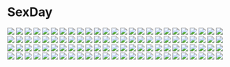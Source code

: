 # SexDay
![](https://konachan.com/image/15bb8ef0b376391904e10c65dab1c4fc/Konachan.com%20-%20255314%20aqua_eyes%20black_hair%20blush%20glasses%20kazeno%20long_hair%20original%20school_uniform%20skirt%20tie%20translation_request%20undressing%20white.jpg)
![](https://konachan.com/image/8da9cb8a23319ff2499bb2017e546511/Konachan.com%20-%20269112%20barefoot%20black_hair%20book%20computer%20dualscreen%20ibara_dance%20long_hair%20original%20paper%20peppa_pig%20shade%20short_hair%20twintails.jpg)
![](https://konachan.com/image/0885640ff2bf825c3724bbe13bdb195c/Konachan.com%20-%2023104%20.hack__%20.hack__legend_of_the_twilight%20kunisaki_rena%20kunisaki_shugo.jpg)
![](https://konachan.com/image/29cee47b3bdf5f4623d18c32e0d4404d/Konachan.com%20-%20204944%20anthropomorphism%20ass%20breasts%20gloves%20hino_katsuhiko%20kantai_collection%20mutsu_%28kancolle%29%20panties%20short_hair%20skintight%20underwear%20wink.jpg)
![](https://konachan.com/jpeg/48fc236b2eb60154cbbd22c6d8dca614/Konachan.com%20-%20299913%20breasts%20cameltoe%20long_hair%20massan%20nipples%20original%20panties%20thighhighs%20underwear.jpg)
![](https://konachan.com/jpeg/03adcefff8c0652797b6fa9c03838397/Konachan.com%20-%2096633%20anekano%20barefoot%20bed%20breasts%20censored%20chococo%20game_cg%20moo_%28umineko%29%20nipples%20noyama_kaede%20noyama_sakura%20noyama_tsubaki%20nude%20penis%20pussy%20sex.jpg)
![](https://konachan.com/jpeg/d26efa151970e766fdc9cafbc0ceff53/Konachan.com%20-%20199633%202girls%20akaiyou%20anthropomorphism%20black_hair%20breast_grab%20goth-loli%20headdress%20horns%20lolita_fashion%20long_hair%20red_eyes%20seaport_hime%20white_hair.jpg)
![](https://konachan.com/image/3e4b2667e784b6c806553d84385b5013/Konachan.com%20-%2093952%20book%20brown_eyes%20drink%20flowers%20hat%20instrument%20long_hair%20mage%20patchouli_knowledge%20piano%20pink_hair%20ribbons%20thighhighs%20touhou.jpg)
![](https://konachan.com/jpeg/4a12394d1f5b267dbb73447509caeb5f/Konachan.com%20-%2029103%20bikini%20brown_eyes%20brown_hair%20glasses%20swimsuit%20tagme.jpg)
![](https://konachan.com/jpeg/f852b19054b111073aaaa5f154d7a045/Konachan.com%20-%20274844%20ass%20bikini%20blonde_hair%20fang%20hat%20mojarin_%28kihara_mojarin%29%20original%20pink%20pink_eyes%20popsicle%20short_hair%20signed%20swimsuit%20wristwear.jpg)
![](https://konachan.com/image/aa17dde43f031a3843401e5e1149b67d/Konachan.com%20-%20137642%20black_eyes%20black_hair%20bra%20jpeg_artifacts%20long_hair%20masami_chie%20navel%20panties%20tagme%20underwear.jpg)
![](https://konachan.com/jpeg/d94b2268c4f218fd299a483dc42c37ef/Konachan.com%20-%20278082%20fire%20fujiwara_no_mokou%20gray_hair%20long_hair%20maachi_%28fsam4547%29%20magic%20orange_eyes%20torn_clothes%20touhou%20wristwear.jpg)
![](https://konachan.com/jpeg/c614b98d94711aaccc55384e9e67dcf0/Konachan.com%20-%20208916%20bikini_top%20black_hair%20black_rock_shooter%20blue_eyes%20boots%20byo_%28daigakunote%29%20cross%20gloves%20kuroi_mato%20long_hair%20scar%20shorts%20sword%20twintails%20weapon.jpg)
![](https://konachan.com/jpeg/936b674f0aff383b6be5191266ddb5ee/Konachan.com%20-%20261208%20aliasing%20anus%20aqua_%28konosuba%29%20aqua_eyes%20aqua_hair%20ass%20blonde_hair%20blush%20bow%20breasts%20darkness_%28konosuba%29%20hewsack%20megumin%20third-party_edit%20uncensored.jpg)
![](https://konachan.com/image/9ce714fdf2708a1d589af6aaaa121443/Konachan.com%20-%20189263%202girls%20aki_minoriko%20aki_shizuha%20ass%20blonde_hair%20hat%20lzh%20red_eyes%20ribbons%20short_hair%20touhou%20tree%20yellow_eyes.jpg)
![](https://konachan.com/image/d1749768982868f29d82811be6ed3744/Konachan.com%20-%2012213%20pointed_ears%20ragnarock_city%20urushihara_satoshi.jpg)
![](https://konachan.com/jpeg/045ab8477151ae756608e31af4a4a00a/Konachan.com%20-%20146302%20bed%20black_hair%20blush%20bra%20breasts%20cleavage%20game_cg%20long_hair%20navel%20panties%20red_eyes%20saeki_hokuto%20skyfish%20thighhighs%20tsukumo_no_kanade%20underwear.jpg)
![](https://konachan.com/jpeg/dfd6e94683745339e92551a4633dccf0/Konachan.com%20-%20191708%202girls%20blush%20breasts%20brown_hair%20censored%20game_cg%20glasses%20nipples%20nude%20pussy%20pussy_juice%20red_hair%20takatou_kanae%20tel-o%20wet%20yatagarasu%20yuri.jpg)
![](https://konachan.com/jpeg/f72b08bda6fb2ea209f14d92d8e19b23/Konachan.com%20-%20161298%202girls%20bed%20blue_eyes%20blush%20breasts%20brown_eyes%20brown_hair%20green_hair%20ke-ta%20nipples%20nude%20pussy%20scan%20shameimaru_aya%20short_hair%20touhou%20uncensored%20wings.jpg)
![](https://konachan.com/image/68af48507ec309bd70e9eac63a91f69b/Konachan.com%20-%20148009%20animal%20brown_hair%20building%20cat%20city%20gray_hair%20industrial%20munashichi%20original%20rooftop%20short_hair.jpg)
![](https://konachan.com/jpeg/dfb99c558833ae759efdde5738c839e3/Konachan.com%20-%20260303%20aoi_haruto%20blue_hair%20braids%20brown_hair%20food%20front_wing%20game_cg%20gray_hair%20group%20long_hair%20male%20orange_eyes%20pink_hair%20scarf%20short_hair%20skirt%20tie.jpg)
![](https://konachan.com/jpeg/a90cf70e778571597f7b9eebb59c509b/Konachan.com%20-%20180526%20alcot%20black_hair%20clover_day%27s%20game_cg%20glasses%20long_hair%20nimura_yuushi%20pantyhose%20red_eyes%20takakura_anri%20tie%20twintails.jpg)
![](https://konachan.com/jpeg/ceffc9fafae140a41e8051c311e3fcf3/Konachan.com%20-%20162836%20ass%20blonde_hair%20breasts%20cleavage%20dengeki_moeoh%20fairy%20original%20panties%20pointed_ears%20saeki_nao%20scan%20tagme%20underboob%20underwear%20wings.jpg)
![](https://konachan.com/image/efa2d47ce0fb260396aaa2933672c4fa/Konachan.com%20-%20210361%20anyotete%20aqua_eyes%20aqua_hair%20hatsune_miku%20headphones%20long_hair%20twintails%20vocaloid.jpg)
![](https://konachan.com/image/655b8b8b1d94751069a5f935d2f71144/Konachan.com%20-%20119903%20animal_ears%20blonde_hair%20blue_eyes%20blush%20bunny_ears%20bunnygirl%20long_hair%20original%20shiizuki%20tagme%20thighhighs.jpg)
![](https://konachan.com/image/eae3ee4394710b863257f3f436d94fb9/Konachan.com%20-%20119186%20animal%20bird%20bou_nin%20brown_hair%20dress%20green_eyes%20long_hair%20original%20sky.jpg)
![](https://konachan.com/jpeg/fae1865102b75230a53797f72b14dfad/Konachan.com%20-%20300509%20blush%20demon%20gray_hair%20honey_strap%20long_hair%20murata_ryou%20navel%20pink_eyes%20skirt%20suou_patra%20tail%20thighhighs.jpg)
![](https://konachan.com/image/6e04157f663e29ef97485ee83acc35b0/Konachan.com%20-%20156387%202girls%20blue_eyes%20gloves%20headphones%20lowlight_kirilenko%20original%20scarf%20snow%20weapon%20white_hair%20yellow_eyes.jpg)
![](https://konachan.com/image/641657f61abcc4629424d885f38f327a/Konachan.com%20-%205212%20calendar%20kuroki_manatsu%20sugimura_tomokazu%20uta-kata%20vector.jpg)
![](https://konachan.com/jpeg/901ac4a8101a2d66fc05ceda56095600/Konachan.com%20-%20229059%20aqua_eyes%20aqua_hair%20bed%20blush%20bra%20breasts%20cleavage%20headdress%20navel%20panties%20pussy_juice%20rem_%28re%3Azero%29%20short_hair%20spread_legs%20underwear%20wink.jpg)
![](https://konachan.com/image/aeedd51af6b2ce085c35c00a8bd6494b/Konachan.com%20-%2047776%20chibi%20green_hair%20hatsune_miku%20japanese_clothes%20lolita_fashion%20tagme%20twintails%20vocaloid%20yukata.jpg)
![](https://konachan.com/jpeg/fcca85a6dcd6c6082937263cfe666113/Konachan.com%20-%20292480%20anus%20aqua_eyes%20ass%20bed%20blonde_hair%20blush%20bondage%20braids%20breasts%20logo%20long_hair%20neocoill%20nipples%20nude%20ponytail%20pussy%20rope%20uncensored%20waifu2x%20watermark.jpg)
![](https://konachan.com/image/a0fdfc5b166dc439b4f7d65cee5b8005/Konachan.com%20-%20205907%20aqua_eyes%20aqua_hair%20byakuya_reki%20dress%20hatsune_miku%20long_hair%20night%20ribbons%20stars%20twintails%20vocaloid.jpg)
![](https://konachan.com/image/06ce1cfb9a92766b7a3679be41c18eb7/Konachan.com%20-%20234774%20black_hair%20blue_eyes%20breasts%20building%20clouds%20fan%20grass%20itsutsuse%20male%20navel%20no_bra%20original%20petals%20red_hair%20skirt%20skull%20sky%20stars%20tagme%20torii.jpg)
![](https://konachan.com/image/5dcd33ea00fe08581f40a38bc7b7ea13/Konachan.com%20-%20286861%20black_hair%20blonde_hair%20brown_eyes%20brown_hair%20dress%20flowers%20food%20fruit%20green_eyes%20group%20long_hair%20original%20short_hair%20strawberry%20twintails.jpg)
![](https://konachan.com/image/68342960290da4a6cf48e81c54465fa3/Konachan.com%20-%20293342%20animal_ears%20aruma_jiki%20ball%20bikini%20breasts%20bubbles%20catgirl%20cleavage%20dark_skin%20final_fantasy%20miqo%27te%20swim_ring%20swimsuit%20tail%20underwater%20water.jpg)
![](https://konachan.com/jpeg/29cf5ebb0ca748cf108606c1c3fb0230/Konachan.com%20-%20285468%20aqua_eyes%20bed%20blush%20breast_hold%20brown_hair%20ichi_makoto%20long_hair%20navel%20no_bra%20nopan%20original%20ponytail%20school_uniform%20shirt_lift%20skirt%20skirt_lift.jpg)
![](https://konachan.com/image/2a40a6e8a08e9e8c7304f8e1139aa1bb/Konachan.com%20-%2019254%20rozen_maiden%20shinku.jpg)
![](https://konachan.com/image/d2421ec3c0dc13eb7c51a52932f6580a/Konachan.com%20-%2071382%20blue_hair%20breasts%20code_geass%20gray_hair%20nipples%20panties%20sex%20thighhighs%20twintails%20underwear%20viletta_nu%20yellow_eyes.jpg)
![](https://konachan.com/image/a0bb265e590a7466bcbf607dd995f88b/Konachan.com%20-%2025582%20food%20kanon%20key%20taiyaki%20tsukimiya_ayu%20visualart.jpeg)
![](https://konachan.com/image/cdb0e2a7b2cdadc9c9639070a48585f8/Konachan.com%20-%2037862%20ichigo_mashimaro%20itou_chika%20itou_nobue%20matsuoka_miu%20sakuragi_matsuri.jpg)
![](https://konachan.com/image/2625f538ed91dbef3763df3e03a64a93/Konachan.com%20-%20116201%202girls%20aqua_eyes%20black_hair%20blue_hair%20blush%20bow%20bra%20braids%20favorite%20game_cg%20headband%20long_hair%20panties%20ribbons%20short_hair%20underwear%20yellow_eyes.jpg)
![](https://konachan.com/jpeg/e0735aad02e2e8d02c5497fa3ea481f4/Konachan.com%20-%20186484%20anthropomorphism%20anza_tomo%20ass%20breasts%20erect_nipples%20horns%20kantai_collection%20long_hair%20panties%20seaport_hime%20underwear%20white_hair.jpg)
![](https://konachan.com/image/43191dc1ffa886711059d1a092428ca3/Konachan.com%20-%2077978%20brown_eyes%20brown_hair%20clouds%20dress%20flowers%20petals%20sky.jpg)
![](https://konachan.com/jpeg/4dba05f341e4a47de18a208cc84e7590/Konachan.com%20-%2091198%20black_hair%20blue_eyes%20breasts%20censored%20cum%20game_cg%20grass%20hoshino_haruna%20kouzuki_hajime%20long_hair%20nipples%20nude%20pia_carrot%20pia_carrot_4%20pussy.jpg)
![](https://konachan.com/image/8d1b86036923ea50d1ffbb83d6b5f86a/Konachan.com%20-%20283158%20blush%20brown_hair%20cherry_blossoms%20flowers%20fujikura_ryuune%20hat%20long_hair%20miko%20original%20petals%20pink_eyes%20school_uniform%20see_through%20twintails.jpg)
![](https://konachan.com/jpeg/f34f2391530b82c3e0f71dd224d1d428/Konachan.com%20-%2062382%20hatsune_miku%20vocaloid.jpg)
![](https://konachan.com/image/b8066187d78a1f519a8aaa70e8dd10b0/Konachan.com%20-%20196599%202girls%20bed%20bow%20braids%20breasts%20choker%20cleavage%20dress%20flowers%20gloves%20headdress%20kneehighs%20long_hair%20panties%20petals%20ribbons%20rose%20underwear%20wristwear.jpg)
![](https://konachan.com/image/61dc252d9251b4d7ef5d8b43d68a28e7/Konachan.com%20-%2047963%20akiyama_mio%20ddal%20group%20guitar%20hirasawa_yui%20instrument%20k-on%21%20kotobuki_tsumugi%20microphone%20tainaka_ritsu.jpg)
![](https://konachan.com/image/e7bf1cac20b6ad98d8a65ab9dd884cde/Konachan.com%20-%2083842%20angel_beats%21%20gun%20nakamura_yuri%20weapon.jpg)
![](https://konachan.com/image/c887e9c8c02ccfda1f99c99e5de293be/Konachan.com%20-%20221830%20brown_hair%20clouds%20frisk_%28undertale%29%20heart%20stephanie_lee%20undertale.jpg)
![](https://konachan.com/image/194a728ecac89df0c357a3590397d3cd/Konachan.com%20-%20177560%20bike_shorts%20naro0427%20original%20shorts.jpg)
![](https://konachan.com/jpeg/91b059ca488d297d26737dfb08c21ebb/Konachan.com%20-%20222596%20flowers%20katana%20long_hair%20maco%20nopan%20red_eyes%20school_uniform%20sword%20touran-sai%20weapon%20white_hair.jpg)
![](https://konachan.com/image/a57315e1c0bde360481aa16cd2235238/Konachan.com%20-%20220147%20aqua_eyes%20aqua_hair%20boots%20gradient%20hatsune_miku%20heart%20long_hair%20mameda11%20orange%20skirt%20thighhighs%20tie%20twintails%20vocaloid.jpg)
![](https://konachan.com/image/b79279ab8614e489661e9ac59f375481/Konachan.com%20-%2091714%20blonde_hair%20dress%20green_eyes%20kagamine_rin%20vocaloid%20white.jpg)
![](https://konachan.com/image/f5d5b6c219be4fa5e25746820d001fe4/Konachan.com%20-%2054073%20suzumiya_haruhi%20suzumiya_haruhi_no_yuutsu.jpg)
![](https://konachan.com/image/22dad8ac290b36e5847318665d58f359/Konachan.com%20-%20268417%20barefoot%20breasts%20cameltoe%20cleavage%20nori_tamago%20panties%20pink_hair%20saigyouji_yuyuko%20short_hair%20sleeping%20touhou%20underwear.jpg)
![](https://konachan.com/image/59d8a428e85ea82c8c56e6504dd84855/Konachan.com%20-%2014784%20mikeou%20minakami_haruka%20sister_princess.jpg)
![](https://konachan.com/image/433880267bd91ebf63c458cb0a41cabe/Konachan.com%20-%20168148%202girls%20ass%20blonde_hair%20braids%20brown_eyes%20brown_hair%20gloves%20gun%20long_hair%20nopan%20panties%20shirow_masamune%20short_hair%20underwear%20weapon.jpg)
![](https://konachan.com/jpeg/7706618b50946cc341dd8e253454dc73/Konachan.com%20-%20256625%202girls%20akaza%20blush%20censored%20game_cg%20henshin_3%20masturbation%20may-be_soft%20microphone%20panties%20pink_hair%20pussy%20pussy_juice%20thighhighs%20underwear.jpg)
![](https://konachan.com/image/6788d6299526400ddec2054ba0fae093/Konachan.com%20-%20231125%20armor%20blonde_hair%20breasts%20cape%20dress%20fate_%28series%29%20fire%20gabiran%20headdress%20magic%20short_hair%20sword%20thighhighs%20torn_clothes%20weapon%20yellow_eyes.jpg)
![](https://konachan.com/image/e05b8d6cc125b64d62a6f7abc9d937fd/Konachan.com%20-%20128526%20araragi_karen%20ass%20bed%20black_eyes%20black_hair%20blush%20breasts%20cum%20long_hair%20nipples%20no_bra%20panties%20panty_pull%20pussy%20shirt_lift%20uncensored%20underwear.jpg)
![](https://konachan.com/jpeg/de83973484bb278ee1e0fb4e8ffcca90/Konachan.com%20-%20238930%20nier%20nier%3A_automata%20pod_%28nier%3A_automata%29%20shisu_%28binzo3%29%20yorha_unit_no._2_type_b%20yorha_unit_no._9_type_s.jpg)
![](https://konachan.com/image/d35f52e89eef6a54e2dc709c8c0d7c6a/Konachan.com%20-%20186379%20animal%20bear%20bird%20cherry%20clouds%20food%20fruit%20hat%20kneehighs%20namito%20original%20school_uniform%20short_hair%20skirt%20sky%20strawberry%20watermelon.jpg)
![](https://konachan.com/image/90260717f7aa3ad4041bd1924ceeed56/Konachan.com%20-%20184747%20barefoot%20blonde_hair%20blue_eyes%20clouds%20dress%20food%20fruit%20original%20satou_oden%20summer%20tree%20watermelon.jpg)
![](https://konachan.com/image/ef57107b360a56ffe6c7d5e3ab39512d/Konachan.com%20-%2038868%20censored%20gouen_no_soleil%20rokushiki_ouka%20skyfish.jpg)
![](https://konachan.com/image/4f0aee12eb1165d26b80ccc2854afca6/Konachan.com%20-%2082202%20book%20hat%20ichirino_minagi%20japanese_clothes%20long_hair%20mage%20magic%20patchouli_knowledge%20purple_eyes%20purple_hair%20touhou.jpg)
![](https://konachan.com/image/a2175b46cb07e16771401ce6c52c2257/Konachan.com%20-%20255333%20aircraft%20azur_lane%20blue_eyes%20bow%20breasts%20cleavage%20clouds%20dress%20elbow_gloves%20garter_belt%20gloves%20hat%20long_hair%20sky%20swd3e2%20thighhighs%20white_hair.jpg)
![](https://konachan.com/jpeg/ac4040a75483a7eb68c4acaef3b17469/Konachan.com%20-%20282918%202girls%20aliasing%20animal_ears%20barefoot%20black_eyes%20black_hair%20butterfly%20fan%20foxgirl%20gray_eyes%20gray_hair%20idolmaster%20kimono%20shiomi_shuuko%20tail%20umbrella.jpg)
![](https://konachan.com/image/1130805da15cbabb01f2dd2ce67cd81d/Konachan.com%20-%2069193%20durarara%21%21%20heiwajima_shizuo%20jpeg_artifacts%20orihara_izaya.jpg)
![](https://konachan.com/image/b0e1cdd6b806c6de5ad2b9124afa3fae/Konachan.com%20-%2038117%20lala_satalin_deviluke%20sairenji_haruna%20to_love_ru.jpg)
![](https://konachan.com/image/77986c463dcec4375185487e9d04d309/Konachan.com%20-%20301245%20black%20capriccio%20close%20demon%20gray_hair%20horns%20original%20pointed_ears%20purple_eyes%20school_uniform%20short_hair.jpg)
![](https://konachan.com/image/a836426008a6ad565f4828482dae7661/Konachan.com%20-%20264997%20censored%20gloves%20green_eyes%20horns%20logo%20long_hair%20magicxiang%20pantyhose%20pink_hair%20pubic_hair%20pussy%20see_through%20spread_legs%20uniform%20watermark%20zero_two.jpg)
![](https://konachan.com/jpeg/0fd11292bb3994f813421a0ad2512cb6/Konachan.com%20-%20197105%20breasts%20cleavage%20dress%20instrument%20myon%20necklace%20pink_hair%20red_eyes%20sayori%20scan%20short_hair%20sword%20touhou%20violin%20weapon%20white_hair%20witch%20yellow_eyes.jpg)
![](https://konachan.com/jpeg/56011cd49667a51b9a0e56095125bf57/Konachan.com%20-%20159203%20barefoot%20boots%20flowers%20green_eyes%20juu.%20long_hair%20original%20red_hair%20skirt%20skirt_lift%20water%20waterfall.jpg)
![](https://konachan.com/jpeg/97b84207a2f885274e5ac83e7de8eead/Konachan.com%20-%20234153%202girls%20aqua_eyes%20blonde_hair%20blush%20breasts%20cleavage%20green_eyes%20idolmaster%20long_hair%20navel%20necklace%20purple_hair%20shimo_osamu%20short_hair%20signed%20wink.jpg)
![](https://konachan.com/image/ce198e62071299f8b0f3fb7350f402e0/Konachan.com%20-%20291708%20building%20city%20clouds%20dress%20long_hair%20original%20sky%20tree%20y_y_%28ysk_ygc%29.jpg)
![](https://konachan.com/image/0074f87f1e5abb9112290a20ea03883e/Konachan.com%20-%20208491%20animal%20armor%20bird%20cape%20clouds%20dark%20dress%20fate_%28series%29%20flowers%20gloves%20grass%20horse%20male%20saber%20saber_lily%20short_hair%20sky%20sunset%20sword%20weapon.jpg)
![](https://konachan.com/jpeg/13a227dd5451e678d7554cdfd178c1fc/Konachan.com%20-%20296126%20anthropomorphism%20ass%20blush%20breasts%20brown_hair%20cropped%20flowers%20long_hair%20nipples%20nude%20pussy%20red_eyes%20uncensored%20wet%20yinqi%20zhanjian_shaonu.jpg)
![](https://konachan.com/image/71b574eb70bc75b962e003bdb0fd962f/Konachan.com%20-%2048366%20black%20demon%20koakuma%20purple_eyes%20purple_hair%20shirt%20touhou.jpg)
![](https://konachan.com/jpeg/28534565d69de925f8fa932d9bf543f9/Konachan.com%20-%20174515%20between_shizuki%20braids%20earmuffs%20gloves%20sekka_yufu%20sleeping%20utau%20white_hair.jpg)
![](https://konachan.com/image/70ee3eff68634a9f320c261b20fe2c2e/Konachan.com%20-%2050541%20bed%20doll%20nipples%20shoujo_ai%20tagme%20topless.jpg)
![](https://konachan.com/image/96e1f0c0ea78deb001984ae220452296/Konachan.com%20-%20197920%20black_lagoon%20blue_hair%20chinese_clothes%20knife%20kyouya_%28mukuro238%29%20long_hair%20panties%20purple_eyes%20shenhua%20underwear%20weapon.jpg)
![](https://konachan.com/image/2b543665ae5b03399db1521f7d0f4be8/Konachan.com%20-%20110715%20clouds%20flowers%20kong_xian%20onozuka_komachi%20petals%20scenic%20scythe%20sky%20touhou%20twintails%20weapon.jpg)
![](https://konachan.com/image/e6dd3ca5d2c924941fa284958251b8bd/Konachan.com%20-%20112668%20bleach%20katana%20kuchiki_rukia%20sword%20weapon.jpg)
![](https://konachan.com/jpeg/e55b1bcb6866c00038f9af778ab53d6b/Konachan.com%20-%20289353%20blonde_hair%20blue_eyes%20blush%20breasts%20chie_%28ishikei%29%20ishikei%20long_hair%20nipples%20no_bra%20original%20panties%20scan%20skirt%20skirt_lift%20underwear.jpg)
![](https://konachan.com/image/a521be0da2708f174fd66abf94e77c84/Konachan.com%20-%2072633%20blonde_hair%20blue_eyes%20food%20fruit%20green_eyes%20green_hair%20group%20hachune_miku%20kaito%20kotatsu%20long_hair%20male%20meiko%20pink_hair%20short_hair%20twintails%20vocaloid.jpg)
![](https://konachan.com/jpeg/0dc40680d9e309191c074a21d2e6eaff/Konachan.com%20-%2069856%20blush%20censored%20cum%20eyepatch%20fellatio%20game_cg%20green_eyes%20hanasaki_uri%20harukazedori_ni_tomarigi_wo_2nd_story%20purple_hair%20short_hair%20skyfish.jpg)
![](https://konachan.com/image/b21e2db65d9fca2253cb7f3dc0d58e20/Konachan.com%20-%20245081%20elbow_gloves%20gloves%20headband%20instrument%20nier%20nier%3A_automata%20short_hair%20violin%20watermark%20white_hair%20wlop%20yorha_unit_no._2_type_b.jpg)
![](https://konachan.com/image/f27a87aa9138199d4bbba8b6c9b79bbc/Konachan.com%20-%2020033%20bleach%20kuchiki_rukia.jpg)
![](https://konachan.com/jpeg/20c837abbcfda89bc562988610c71e33/Konachan.com%20-%20130283%20building%20city%20game_cg%20long_hair%20makita_maki%20moon%20night%20school_uniform%20shinigami_no_testament%20thighhighs%20vivi_alhazerd.jpg)
![](https://konachan.com/image/79692668a30ef10ff5a50be03c4c9415/Konachan.com%20-%20228039%20iy_tujiki%20moon%20night%20original%20scenic%20stars.jpg)
![](https://konachan.com/image/f8009c60748cc63279b3dfb948543fd6/Konachan.com%20-%2066897%20animal%20fish%20goggles%20masariro%20mermaid%20original%20purple_hair%20short_hair%20underwater%20water.jpg)
![](https://konachan.com/image/49ff8561c4167b1a804e31a7839ff966/Konachan.com%20-%20170722%20bed%20black_hair%20blush%20brown_eyes%20japanese_clothes%20kawakami_masaki%20kikou_shoujo_wa_kizutsukanai%20long_hair%20ribbons%20thighhighs%20yaya%20yukata.jpg)
![](https://konachan.com/jpeg/fb84c927afa55f0db7458b47d7bc1477/Konachan.com%20-%20128758%20building%20city%20game_cg%20giga%20hotchkiss%20nobody%20scenic%20snow.jpg)
![](https://konachan.com/image/1130805da15cbabb01f2dd2ce67cd81d/Konachan.com%20-%2069193%20durarara%21%21%20heiwajima_shizuo%20jpeg_artifacts%20orihara_izaya.jpg)
![](https://konachan.com/jpeg/77ed3d7e27af2448c40a9b84d20bd8a8/Konachan.com%20-%2081176%20bekkankou%20breasts%20choker%20cleavage%20dark%20dress%20eris_floralia%20flowers%20headband%20long_hair%20necklace%20purple_eyes%20purple_hair%20ruins%20watermark.jpg)
![](https://konachan.com/image/704b6fb3a4e627bdf80dd9cf8a4b4a6c/Konachan.com%20-%20209010%202girls%20aoharu%21%20blue_eyes%20blue_hair%20breast_hold%20drink%20minamoto%20onsen%20rubber_duck%20signed%20tagme_%28character%29%20towel%20wet.jpg)
![](https://konachan.com/jpeg/ff48e51fa3d8fd98a07b4c6313501757/Konachan.com%20-%20290053%20ass%20bikini%20fate_grand_order%20fate_%28series%29%20noto_kurumi%20okita_souji_%28fate%29%20swimsuit%20thighhighs.jpg)
![](https://konachan.com/image/ef9c4b0fd706acd440f40b1163cb1e0f/Konachan.com%20-%2032560%20dear_my_friend%20kusukusu.jpg)
